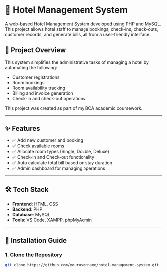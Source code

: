 # 🏨 Hotel Management System

A web-based Hotel Management System developed using PHP and MySQL. This project allows hotel staff to manage bookings, check-ins, check-outs, customer records, and generate bills, all from a user-friendly interface.

## 📌 Project Overview

This system simplifies the administrative tasks of managing a hotel by automating the following:
- Customer registrations
- Room bookings
- Room availability tracking
- Billing and invoice generation
- Check-in and check-out operations

This project was created as part of my BCA academic coursework.

---

## ✨ Features

- ✅ Add new customer and booking
- ✅ Check available rooms
- ✅ Allocate room types (Single, Double, Deluxe)
- ✅ Check-in and Check-out functionality
- ✅ Auto calculate total bill based on stay duration
- ✅ Admin dashboard for managing operations

---

## 🛠 Tech Stack

- **Frontend**: HTML, CSS
- **Backend**: PHP
- **Database**: MySQL
- **Tools**: VS Code, XAMPP, phpMyAdmin

---

## 🚀 Installation Guide

### 1. Clone the Repository
```bash
git clone https://github.com/yourusername/hotel-management-system.git
